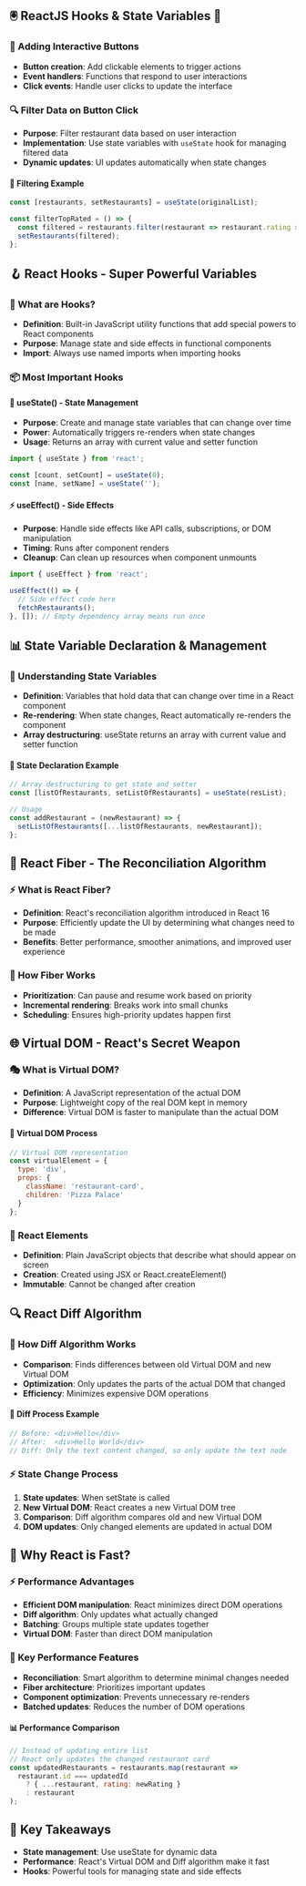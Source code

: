 ## 🖲️ ReactJS Hooks & State Variables 🚀

### 🔘 Adding Interactive Buttons
- **Button creation**: Add clickable elements to trigger actions
- **Event handlers**: Functions that respond to user interactions
- **Click events**: Handle user clicks to update the interface


### 🔍 Filter Data on Button Click
- **Purpose**: Filter restaurant data based on user interaction
- **Implementation**: Use state variables with `useState` hook for managing filtered data
- **Dynamic updates**: UI updates automatically when state changes

#### 🔄 Filtering Example
```jsx
const [restaurants, setRestaurants] = useState(originalList);

const filterTopRated = () => {
  const filtered = restaurants.filter(restaurant => restaurant.rating >= 4.0);
  setRestaurants(filtered);
};
```

## 🪝 React Hooks - Super Powerful Variables

### 🎯 What are Hooks?
- **Definition**: Built-in JavaScript utility functions that add special powers to React components
- **Purpose**: Manage state and side effects in functional components
- **Import**: Always use named imports when importing hooks

### 📦 Most Important Hooks

#### 🔢 useState() - State Management
- **Purpose**: Create and manage state variables that can change over time
- **Power**: Automatically triggers re-renders when state changes
- **Usage**: Returns an array with current value and setter function

```jsx
import { useState } from 'react';

const [count, setCount] = useState(0);
const [name, setName] = useState('');
```

#### ⚡ useEffect() - Side Effects
- **Purpose**: Handle side effects like API calls, subscriptions, or DOM manipulation
- **Timing**: Runs after component renders
- **Cleanup**: Can clean up resources when component unmounts

```jsx
import { useEffect } from 'react';

useEffect(() => {
  // Side effect code here
  fetchRestaurants();
}, []); // Empty dependency array means run once
```

## 📊 State Variable Declaration & Management

### 🎯 Understanding State Variables
- **Definition**: Variables that hold data that can change over time in a React component
- **Re-rendering**: When state changes, React automatically re-renders the component
- **Array destructuring**: useState returns an array with current value and setter function

#### 🔄 State Declaration Example
```jsx
// Array destructuring to get state and setter
const [listOfRestaurants, setListOfRestaurants] = useState(resList);

// Usage
const addRestaurant = (newRestaurant) => {
  setListOfRestaurants([...listOfRestaurants, newRestaurant]);
};
```

## 🧵 React Fiber - The Reconciliation Algorithm

### ⚡ What is React Fiber?
- **Definition**: React's reconciliation algorithm introduced in React 16
- **Purpose**: Efficiently update the UI by determining what changes need to be made
- **Benefits**: Better performance, smoother animations, and improved user experience

### 🔄 How Fiber Works
- **Prioritization**: Can pause and resume work based on priority
- **Incremental rendering**: Breaks work into small chunks
- **Scheduling**: Ensures high-priority updates happen first

## 🌐 Virtual DOM - React's Secret Weapon

### 🎭 What is Virtual DOM?
- **Definition**: A JavaScript representation of the actual DOM
- **Purpose**: Lightweight copy of the real DOM kept in memory
- **Difference**: Virtual DOM is faster to manipulate than the actual DOM

#### 🔄 Virtual DOM Process
```jsx
// Virtual DOM representation
const virtualElement = {
  type: 'div',
  props: {
    className: 'restaurant-card',
    children: 'Pizza Palace'
  }
};
```

### 🚀 React Elements
- **Definition**: Plain JavaScript objects that describe what should appear on screen
- **Creation**: Created using JSX or React.createElement()
- **Immutable**: Cannot be changed after creation

## 🔍 React Diff Algorithm

### 🎯 How Diff Algorithm Works
- **Comparison**: Finds differences between old Virtual DOM and new Virtual DOM
- **Optimization**: Only updates the parts of the actual DOM that changed
- **Efficiency**: Minimizes expensive DOM operations

#### 🔄 Diff Process Example
```jsx
// Before: <div>Hello</div>
// After:  <div>Hello World</div>
// Diff: Only the text content changed, so only update the text node
```

### ⚡ State Change Process
1. **State updates**: When setState is called
2. **New Virtual DOM**: React creates a new Virtual DOM tree
3. **Comparison**: Diff algorithm compares old and new Virtual DOM
4. **DOM updates**: Only changed elements are updated in actual DOM

## 🚀 Why React is Fast?

### ⚡ Performance Advantages
- **Efficient DOM manipulation**: React minimizes direct DOM operations
- **Diff algorithm**: Only updates what actually changed
- **Batching**: Groups multiple state updates together
- **Virtual DOM**: Faster than direct DOM manipulation

### 🎯 Key Performance Features
- **Reconciliation**: Smart algorithm to determine minimal changes needed
- **Fiber architecture**: Prioritizes important updates
- **Component optimization**: Prevents unnecessary re-renders
- **Batched updates**: Reduces the number of DOM operations

#### 📊 Performance Comparison
```jsx
// Instead of updating entire list
// React only updates the changed restaurant card
const updatedRestaurants = restaurants.map(restaurant => 
  restaurant.id === updatedId 
    ? { ...restaurant, rating: newRating }
    : restaurant
);
```

## 🎯 Key Takeaways
- **State management**: Use useState for dynamic data
- **Performance**: React's Virtual DOM and Diff algorithm make it fast
- **Hooks**: Powerful tools for managing state and side effects